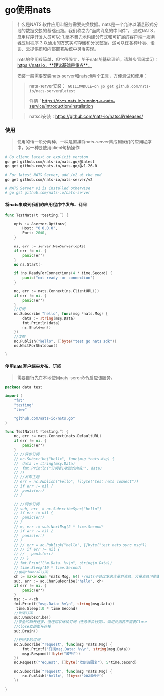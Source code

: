 # go使用nats

> 什么是NATS
> 软件应用和服务需要交换数据。nats是一个允许以消息形式分段的数据交换的基础设施。我们称之为“面向消息的中间件”。
> 通过NATS，应用程序开发人员可以:
> 1.毫不费力地构建分布式和可扩展的客户端一服务器应用程序
> 2.以通用的方式实时存储和分发数据。这可以在各种环境、语言、云提供商和内部部署系统中灵活实现。
>
> nats的使用很简单，但它很强大，关于nats的基础理论，请移步官网学习：https://nats.io，**理论基础是重点**。
>
> 安装一般需要安装nats-server和natscli两个工具，方便测试和使用：
>
>> nata-server安装：`` GO111MODULE=on go get github.com/nats-io/nats-server@latest``
>>
>> 详情：https://docs.nats.io/running-a-nats-service/introduction/installation
>>
>
>> natscli安装：https://github.com/nats-io/natscli/releases/
>>

### 使用

> 使用的话一般分两种，一种是直接将nats-server集成到我们的应用程序中，另一种是使用client句柄操作

```bash
# Go client latest or explicit version
go get github.com/nats-io/nats.go/@latest
go get github.com/nats-io/nats.go/@v1.26.0

# For latest NATS Server, add /v2 at the end
go get github.com/nats-io/nats-server/v2

# NATS Server v1 is installed otherwise
# go get github.com/nats-io/nats-server
```

#### 将nats集成到我们的应用程序中发布、订阅

```go
func TestNats(t *testing.T) {

	opts := &server.Options{
		Host: "0.0.0.0",
		Port: 2000,
	}

	ns, err := server.NewServer(opts)
	if err != nil {
		panic(err)
	}
	go ns.Start()

	if !ns.ReadyForConnections(4 * time.Second) {
		panic("not ready for connection")
	}

	nc, err := nats.Connect(ns.ClientURL())
	if err != nil {
		panic(err)
	}
	//订阅
	nc.Subscribe("hello", func(msg *nats.Msg) {
		data := string(msg.Data)
		fmt.Println(data)
		ns.Shutdown()
	})
	//发布
	nc.Publish("hello", []byte("test go nats sdk"))
	ns.WaitForShutdown()

}

```

#### 使用nats客户端来发布、订阅

> 需要自行先在本地使用nats-serer命令启应该服务。

```go
package data_test

import (
	"fmt"
	"testing"
	"time"

	"github.com/nats-io/nats.go"
)

func TestNats(t *testing.T) {
	nc, err := nats.Connect(nats.DefaultURL)
	if err != nil {
		panic(err)
	}
	// //异步订阅
	// nc.Subscribe("hello", func(msg *nats.Msg) {
	// 	data := string(msg.Data)
	// 	fmt.Println("订阅者1收到的内容:", data)
	// })
	// //发布主题
	// err = nc.Publish("hello", []byte("test nats connect"))
	// if err != nil {
	// 	panic(err)
	// }

	// //同步订阅
	// sub, err := nc.SubscribeSync("hello")
	// if err != nil {
	// 	panic(err)
	// }
	// m, err := sub.NextMsg(2 * time.Second)
	// if err != nil {
	// 	panic(err)
	// }
	// // err = nc.Publish("hello", []byte("test nats sync msg"))
	// // if err != nil {
	// // 	panic(err)
	// // }
	// fmt.Printf("m.Data: %v\n", string(m.Data))
	// time.Sleep(10 * time.Second)
	//使用channel订阅
	ch := make(chan *nats.Msg, 64) //nats不建议发送大量的消息，大量消息可能要使用高级功能吧，还在学
	sub, err := nc.ChanSubscribe("hello", ch)
	if err != nil {
		panic(err)
	}
	msg := <-ch
	fmt.Printf("msg.Data: %v\n", string(msg.Data))
	 time.Sleep(10 * time.Second)
	//取消订阅
	sub.Unsubscribe()
	//安全的断开连接，但还可以继续订阅（任务未执行完）。调用此函数不需要Close
	//Close立即断开连接
	sub.Drain()

	//待回复的订阅
	nc.Subscribe("request", func(msg *nats.Msg) {
		fmt.Printf("订阅msg.Data: %v\n", string(msg.Data))
		msg.Respond([]byte("收到"))
	})
	nc.Request("request", []byte("收到请回复"), 5*time.Second)

	nc.Subscribe("request", func(msg *nats.Msg) {
		nc.Publish("hello", []byte("002收到"))
	})

}

```
